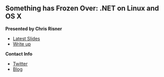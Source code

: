 ## Something has Frozen Over: .NET on Linux and OS X

**Presented by Chris Risner**

* [Latest Slides](http://chrisrisner.com/presentations/2016-CodeMash-DotNetOnLinuxOSX.pptx)
* [Write up](http://chrisrisner.com/Codemash-2016/)

**Contact Info**

* [Twitter](https://twitter.com/chrisrisner)
* [Blog](http://chrisrisner.com)